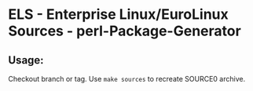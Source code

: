 # ELS - Enterprise Linux/EuroLinux Sources - perl-Package-Generator
 
## Usage:
  Checkout branch or tag. Use `make sources` to recreate  SOURCE0 archive.
